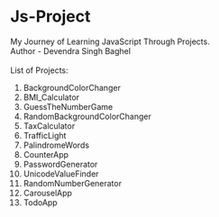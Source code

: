 # Js-Project
My Journey of Learning JavaScript Through Projects.
<br>
Author - Devendra Singh Baghel
<br>
<br>
List of Projects:
01. BackgroundColorChanger
02. BMI_Calculator
03. GuessTheNumberGame
04. RandomBackgroundColorChanger
05. TaxCalculator
06. TrafficLight
07. PalindromeWords
08. CounterApp
09. PasswordGenerator
10. UnicodeValueFinder
11. RandomNumberGenerator
12. CarouselApp
13. TodoApp